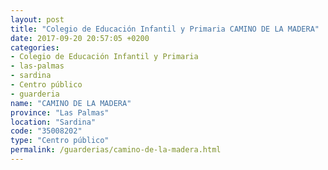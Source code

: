 ```yaml
---
layout: post
title: "Colegio de Educación Infantil y Primaria CAMINO DE LA MADERA"
date: 2017-09-20 20:57:05 +0200
categories:
- Colegio de Educación Infantil y Primaria
- las-palmas
- sardina
- Centro público
- guarderia
name: "CAMINO DE LA MADERA"
province: "Las Palmas"
location: "Sardina"
code: "35008202"
type: "Centro público"
permalink: /guarderias/camino-de-la-madera.html
---
```

